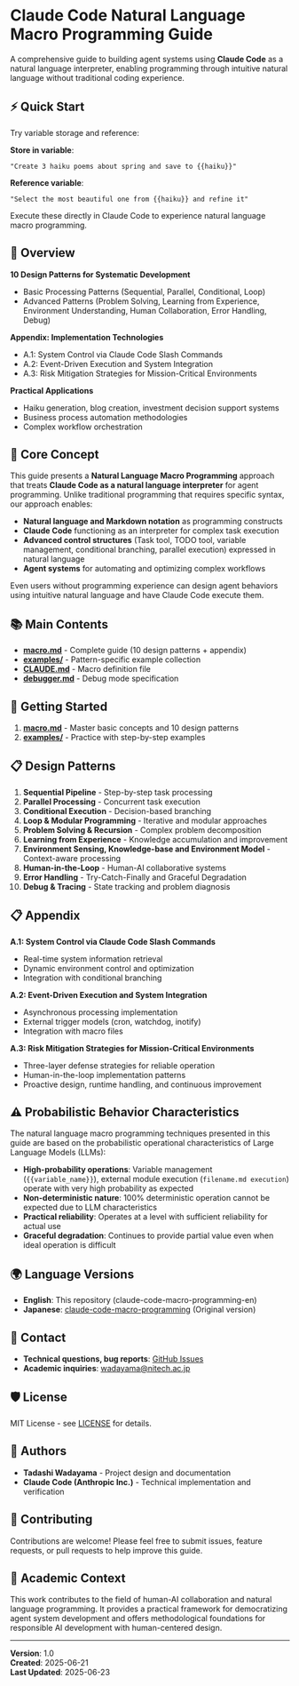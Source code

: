 # Claude Code Natural Language Macro Programming Guide

A comprehensive guide to building agent systems using **Claude Code** as a natural language interpreter, enabling programming through intuitive natural language without traditional coding experience.

## ⚡ Quick Start

Try variable storage and reference:

**Store in variable**:
```
"Create 3 haiku poems about spring and save to {{haiku}}"
```

**Reference variable**:
```
"Select the most beautiful one from {{haiku}} and refine it"
```

Execute these directly in Claude Code to experience natural language macro programming.

## 🎯 Overview

**10 Design Patterns for Systematic Development**
- Basic Processing Patterns (Sequential, Parallel, Conditional, Loop)
- Advanced Patterns (Problem Solving, Learning from Experience, Environment Understanding, Human Collaboration, Error Handling, Debug)

**Appendix: Implementation Technologies**
- A.1: System Control via Claude Code Slash Commands
- A.2: Event-Driven Execution and System Integration
- A.3: Risk Mitigation Strategies for Mission-Critical Environments

**Practical Applications**
- Haiku generation, blog creation, investment decision support systems
- Business process automation methodologies
- Complex workflow orchestration

## 🤖 Core Concept

This guide presents a **Natural Language Macro Programming** approach that treats **Claude Code as a natural language interpreter** for agent programming. Unlike traditional programming that requires specific syntax, our approach enables:

- **Natural language and Markdown notation** as programming constructs
- **Claude Code** functioning as an interpreter for complex task execution
- **Advanced control structures** (Task tool, TODO tool, variable management, conditional branching, parallel execution) expressed in natural language
- **Agent systems** for automating and optimizing complex workflows

Even users without programming experience can design agent behaviors using intuitive natural language and have Claude Code execute them.

## 📚 Main Contents

- **[macro.md](./macro.md)** - Complete guide (10 design patterns + appendix)
- **[examples/](./examples/)** - Pattern-specific example collection
- **[CLAUDE.md](./CLAUDE.md)** - Macro definition file
- **[debugger.md](./debugger.md)** - Debug mode specification

## 🚀 Getting Started

1. **[macro.md](./macro.md)** - Master basic concepts and 10 design patterns
2. **[examples/](./examples/)** - Practice with step-by-step examples

## 📋 Design Patterns

1. **Sequential Pipeline** - Step-by-step task processing
2. **Parallel Processing** - Concurrent task execution
3. **Conditional Execution** - Decision-based branching
4. **Loop & Modular Programming** - Iterative and modular approaches
5. **Problem Solving & Recursion** - Complex problem decomposition
6. **Learning from Experience** - Knowledge accumulation and improvement
7. **Environment Sensing, Knowledge-base and Environment Model** - Context-aware processing
8. **Human-in-the-Loop** - Human-AI collaborative systems
9. **Error Handling** - Try-Catch-Finally and Graceful Degradation
10. **Debug & Tracing** - State tracking and problem diagnosis

## 📋 Appendix

**A.1: System Control via Claude Code Slash Commands**
- Real-time system information retrieval
- Dynamic environment control and optimization
- Integration with conditional branching

**A.2: Event-Driven Execution and System Integration**
- Asynchronous processing implementation
- External trigger models (cron, watchdog, inotify)
- Integration with macro files

**A.3: Risk Mitigation Strategies for Mission-Critical Environments**
- Three-layer defense strategies for reliable operation
- Human-in-the-loop implementation patterns
- Proactive design, runtime handling, and continuous improvement

## ⚠️ Probabilistic Behavior Characteristics

The natural language macro programming techniques presented in this guide are based on the probabilistic operational characteristics of Large Language Models (LLMs):

- **High-probability operations**: Variable management (`{{variable_name}}`), external module execution (`filename.md execution`) operate with very high probability as expected
- **Non-deterministic nature**: 100% deterministic operation cannot be expected due to LLM characteristics
- **Practical reliability**: Operates at a level with sufficient reliability for actual use
- **Graceful degradation**: Continues to provide partial value even when ideal operation is difficult

## 🌍 Language Versions

- **English**: This repository (claude-code-macro-programming-en)
- **Japanese**: [claude-code-macro-programming](https://github.com/wadayama/claude-code-macro-programming) (Original version)

## 📧 Contact

- **Technical questions, bug reports**: [GitHub Issues](../../issues)
- **Academic inquiries**: wadayama@nitech.ac.jp

## 🛡️ License

MIT License - see [LICENSE](./LICENSE) for details.

## 👥 Authors

- **Tadashi Wadayama** - Project design and documentation
- **Claude Code (Anthropic Inc.)** - Technical implementation and verification

## 🤝 Contributing

Contributions are welcome! Please feel free to submit issues, feature requests, or pull requests to help improve this guide.

## 📖 Academic Context

This work contributes to the field of human-AI collaboration and natural language programming. It provides a practical framework for democratizing agent system development and offers methodological foundations for responsible AI development with human-centered design.

---

**Version**: 1.0  
**Created**: 2025-06-21  
**Last Updated**: 2025-06-23
